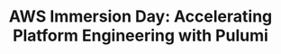 ---
# Name of the event, <= 60 characters
title: "AWS Immersion Day: Accelerating Platform Engineering with Pulumi"
allow_long_title: true
meta_desc: Discover how Pulumi empowers platform engineers to build scalable, efficient cloud infrastructure while boosting developer productivity and operational agility.
meta_image:

# A featured webinar will display first in the list.
featured: false

# Webinars with unlisted as true will not be shown on the webinar list
unlisted: false

# Gated webinars will have a registration form and the user will need
# to fill out the form before viewing.
gated: true

# The layout of the landing page.
type: webinars

# External webinars will link to an external page instead of a webinar
# landing/registration page. If the webinar is external you will need
# set the 'block_external_search_index' flag to true so Google does not index
# the webinar page created.
external: false
block_external_search_index: false

# The url slug for the webinar landing page. If this is an external
# webinar, use the external URL as the value here.
url_slug: aws-immersion-day-platform-engineering

# Content for the left hand side section of the page.
main:
    # Webinar title.
    title: "AWS Immersion Day: Accelerating Platform Engineering with Pulumi"
    allow_long_title: true
    event_type: workshop # workshop | event

    # URL for embedding a URL for ungated webinars.
    youtube_url: 

    # Sortable date. The datetime Hugo will use to sort the webinars in date order.
    sortable_date: 2024-12-11T09:00:00-07:00

    # Duration of the webinar.
    duration: 90 minutes

    # "virtual" will be shown under "show virtual events only", otherwise shown as City, State (seattle, wa)
    location: virtual

    # Description of the webinar.
    description: |
        Join us for an exclusive post-re:Invent webinar where we'll explore how Pulumi can revolutionize your platform engineering efforts. Learn how to streamline infrastructure management, enhance developer productivity, and accelerate your cloud-native initiatives using Pulumi's powerful infrastructure-as-code capabilities.
    learn:
        - Understand how Pulumi integrates with platform engineering practices to improve efficiency and scalability
        - Learn best practices for implementing infrastructure-as-code across multi-cloud environments
        - Discover strategies to empower developers, reduce operational overhead, and improve your organization's security posture using Pulumi's ecosystem


    # The webinar presenters
    presenters:
        - name: Josh Kodroff 
          role: Sr Solutions Architect, Pulumi
          photo: /images/team/josh-kodroff.jpg

    # case-sensitive
    tags:
        level: Intermediate # Beginner, Intermediate, Advanced
        topics:  ["Platform Engineering", "IaC", "Pulumi ESC"]
        languages: ["TypeScript"]
        clouds: ["AWS"]

# The right hand side form section.
form:
    # HubSpot form id.
    hubspot_form_id: 4fb91f62-2ba9-442d-a980-e92018742cfa
    salesforce_campaign_id: 701PQ00000LsJUhYAN

event_data:
  name: "AWS Immersion Day: Accelerating Platform Engineering with Pulumi"
  start_date: 2024-12-11T09:00:00-07:00
  end_date: 2024-12-11T10:30:00-07:00
  url: "https://www.pulumi.com/resources/aws-immersion-day-platform-engineering/"
  description: |
    Join us for an exclusive post-re:Invent webinar where we'll explore how Pulumi can revolutionize your platform engineering efforts. Learn how to streamline infrastructure management, enhance developer productivity, and accelerate your cloud-native initiatives using Pulumi's powerful infrastructure-as-code capabilities.
---